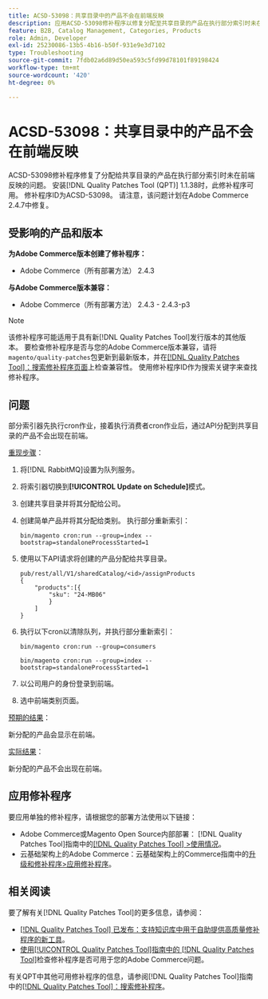 ```yaml
---
title: ACSD-53098：共享目录中的产品不会在前端反映
description: 应用ACSD-53098修补程序以修复分配至共享目录的产品在执行部分索引时未在前端反映的Adobe Commerce问题。
feature: B2B, Catalog Management, Categories, Products
role: Admin, Developer
exl-id: 25230086-13b5-4b16-b50f-931e9e3d7102
type: Troubleshooting
source-git-commit: 7fdb02a6d89d50ea593c5fd99d78101f89198424
workflow-type: tm+mt
source-wordcount: '420'
ht-degree: 0%

---
```


# ACSD-53098：共享目录中的产品不会在前端反映

ACSD-53098修补程序修复了分配给共享目录的产品在执行部分索引时未在前端反映的问题。 安装[!DNL Quality Patches Tool (QPT)] 1.1.38时，此修补程序可用。 修补程序ID为ACSD-53098。 请注意，该问题计划在Adobe Commerce 2.4.7中修复。

## 受影响的产品和版本

**为Adobe Commerce版本创建了修补程序：**

* Adobe Commerce（所有部署方法） 2.4.3

**与Adobe Commerce版本兼容：**

* Adobe Commerce（所有部署方法） 2.4.3 - 2.4.3-p3

>[!NOTE]
>
>该修补程序可能适用于具有新[!DNL Quality Patches Tool]发行版本的其他版本。 要检查修补程序是否与您的Adobe Commerce版本兼容，请将`magento/quality-patches`包更新到最新版本，并在[[!DNL Quality Patches Tool]：搜索修补程序页面](https://experienceleague.adobe.com/tools/commerce-quality-patches/index.html)上检查兼容性。 使用修补程序ID作为搜索关键字来查找修补程序。

## 问题

部分索引器先执行cron作业，接着执行消费者cron作业后，通过API分配到共享目录的产品不会出现在前端。

<u>重现步骤</u>：

1. 将[!DNL RabbitMQ]设置为队列服务。
1. 将索引器切换到&#x200B;**[!UICONTROL Update on Schedule]**&#x200B;模式。
1. 创建共享目录并将其分配给公司。
1. 创建简单产品并将其分配给类别。 执行部分重新索引：

   `bin/magento cron:run --group=index --bootstrap=standaloneProcessStarted=1`

1. 使用以下API请求将创建的产品分配给共享目录。

   ```
   pub/rest/all/V1/sharedCatalog/<id>/assignProducts
   {
       "products":[{
           "sku": "24-MB06"
           }
       ]
   }
   ```

1. 执行以下cron以清除队列，并执行部分重新索引：

   `bin/magento cron:run --group=consumers`

   `bin/magento cron:run --group=index --bootstrap=standaloneProcessStarted=1`

1. 以公司用户的身份登录到前端。
1. 选中前端类别页面。

<u>预期的结果</u>：

新分配的产品会显示在前端。

<u>实际结果</u>：

新分配的产品不会出现在前端。

## 应用修补程序

要应用单独的修补程序，请根据您的部署方法使用以下链接：

* Adobe Commerce或Magento Open Source内部部署： [!DNL Quality Patches Tool]指南中的[[!DNL Quality Patches Tool] >使用情况](/help/tools/quality-patches-tool/usage.md)。
* 云基础架构上的Adobe Commerce：云基础架构上的Commerce指南中的[升级和修补程序>应用修补程序](https://experienceleague.adobe.com/docs/commerce-cloud-service/user-guide/develop/upgrade/apply-patches.html)。

## 相关阅读

要了解有关[!DNL Quality Patches Tool]的更多信息，请参阅：

* [[!DNL Quality Patches Tool] 已发布：支持知识库中用于自助提供高质量修补程序的新工具](https://experienceleague.adobe.com/en/docs/commerce-operations/tools/quality-patches-tool/quality-patches-tool-to-self-serve-quality-patches)。
* [使用[!UICONTROL Quality Patches Tool]指南中的 [!DNL Quality Patches Tool]](/help/tools/quality-patches-tool/patches-available-in-qpt/check-patch-for-magento-issue-with-magento-quality-patches.md)检查修补程序是否可用于您的Adobe Commerce问题。


有关QPT中其他可用修补程序的信息，请参阅[!DNL Quality Patches Tool]指南中的[[!DNL Quality Patches Tool]：搜索修补程序](https://experienceleague.adobe.com/tools/commerce-quality-patches/index.html)。
